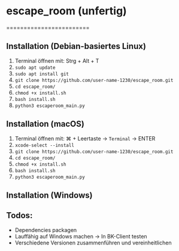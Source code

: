 # escape_room (unfertig)
========================
## Installation (Debian-basiertes Linux)

1. Terminal öffnen mit: Strg + Alt + T
2. `sudo apt update`
3. `sudo apt install git`
4. `git clone https://github.com/user-name-1230/escape_room.git`
5. `cd escape_room/`
6. `chmod +x install.sh`
7. `bash install.sh`
8. `python3 escaperoom_main.py`

## Installation (macOS)

1. Terminal öffnen mit: ⌘ + Leertaste -> `Terminal` -> ENTER
2. `xcode-select --install`
3. `git clone https://github.com/user-name-1230/escape_room.git`
4. `cd escape_room/`
5. `chmod +x install.sh`
6. `bash install.sh`
7. `python3 escaperoom_main.py`

## Installation (Windows)




## Todos:
- Dependencies packagen
- Lauffähig auf Windows machen -> In BK-Client testen
- Verschiedene Versionen zusammenführen und vereinheitlichen
